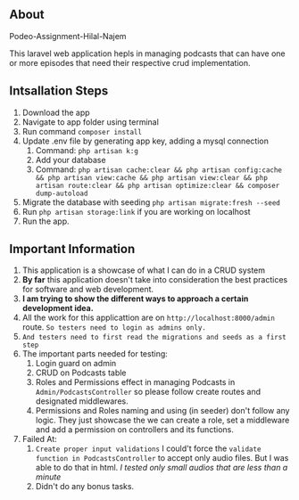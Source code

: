 ## About 
Podeo-Assignment-Hilal-Najem

This laravel web application hepls in managing podcasts that can have one or more episodes that need their respective crud implementation.

## Intsallation Steps

1. Download the app
2. Navigate to app folder using terminal
3. Run command `composer install`
4. Update .env file by generating app key, adding a mysql connection
	1. Command: `php artisan k:g`
	2. Add your database
	4. Command: `php artisan cache:clear && php artisan config:cache && php artisan view:cache && php artisan view:clear && php artisan route:clear && php artisan optimize:clear && composer dump-autoload`
5. Migrate the database with seeding `php artisan migrate:fresh --seed`
6. Run `php artisan storage:link` if you are working on localhost
7. Run the app.

## Important Information

1. This application is a showcase of what I can do in a CRUD system
2. **By far** this application doesn't take into consideration the best practices for software and web development.
3. **I am trying to show the different ways to approach a certain development idea.**
4. All the work for this applicattion are on `http://localhost:8000/admin` route. `So testers need to login as admins only.`
5. `And testers need to first read the migrations and seeds as a first step`
6. The important parts needed for testing:
	1. Login guard on admin
	2. CRUD on Podcasts table
	3. Roles and Permissions effect in managing Podcasts in `Admin/PodcastsController` so please follow create routes and designated middlewares.
	4. Permissions and Roles naming and using (in seeder) don't follow any logic. They just showcase the we can create a role, set a middleware and add a permission on controllers and its functions.
7. Failed At:
	1. `Create proper input validations` I could't force the `validate function in PodcastsController` to accept only audio files. But I was able to do that in html. *I tested only small audios that are less than a minute*
	2. Didn't do any bonus tasks.